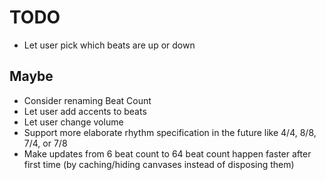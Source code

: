 # TODO

- Let user pick which beats are up or down

## Maybe

- Consider renaming Beat Count
- Let user add accents to beats
- Let user change volume
- Support more elaborate rhythm specification in the future like 4/4, 8/8, 7/4, or 7/8
- Make updates from 6 beat count to 64 beat count happen faster after first time (by caching/hiding canvases instead of disposing them)
